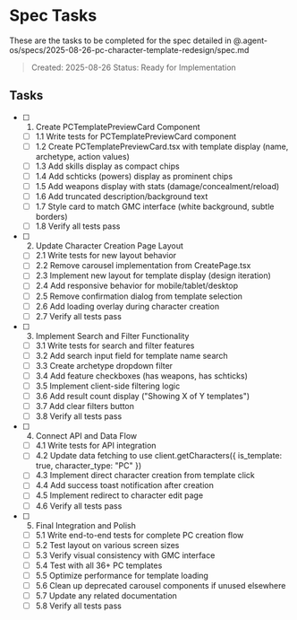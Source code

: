 # Spec Tasks

These are the tasks to be completed for the spec detailed in @.agent-os/specs/2025-08-26-pc-character-template-redesign/spec.md

> Created: 2025-08-26
> Status: Ready for Implementation

## Tasks

- [ ] 1. Create PCTemplatePreviewCard Component
  - [ ] 1.1 Write tests for PCTemplatePreviewCard component
  - [ ] 1.2 Create PCTemplatePreviewCard.tsx with template display (name, archetype, action values)
  - [ ] 1.3 Add skills display as compact chips
  - [ ] 1.4 Add schticks (powers) display as prominent chips
  - [ ] 1.5 Add weapons display with stats (damage/concealment/reload)
  - [ ] 1.6 Add truncated description/background text
  - [ ] 1.7 Style card to match GMC interface (white background, subtle borders)
  - [ ] 1.8 Verify all tests pass

- [ ] 2. Update Character Creation Page Layout
  - [ ] 2.1 Write tests for new layout behavior
  - [ ] 2.2 Remove carousel implementation from CreatePage.tsx
  - [ ] 2.3 Implement new layout for template display (design iteration)
  - [ ] 2.4 Add responsive behavior for mobile/tablet/desktop
  - [ ] 2.5 Remove confirmation dialog from template selection
  - [ ] 2.6 Add loading overlay during character creation
  - [ ] 2.7 Verify all tests pass

- [ ] 3. Implement Search and Filter Functionality
  - [ ] 3.1 Write tests for search and filter features
  - [ ] 3.2 Add search input field for template name search
  - [ ] 3.3 Create archetype dropdown filter
  - [ ] 3.4 Add feature checkboxes (has weapons, has schticks)
  - [ ] 3.5 Implement client-side filtering logic
  - [ ] 3.6 Add result count display ("Showing X of Y templates")
  - [ ] 3.7 Add clear filters button
  - [ ] 3.8 Verify all tests pass

- [ ] 4. Connect API and Data Flow
  - [ ] 4.1 Write tests for API integration
  - [ ] 4.2 Update data fetching to use client.getCharacters({ is_template: true, character_type: "PC" })
  - [ ] 4.3 Implement direct character creation from template click
  - [ ] 4.4 Add success toast notification after creation
  - [ ] 4.5 Implement redirect to character edit page
  - [ ] 4.6 Verify all tests pass

- [ ] 5. Final Integration and Polish
  - [ ] 5.1 Write end-to-end tests for complete PC creation flow
  - [ ] 5.2 Test layout on various screen sizes
  - [ ] 5.3 Verify visual consistency with GMC interface
  - [ ] 5.4 Test with all 36+ PC templates
  - [ ] 5.5 Optimize performance for template loading
  - [ ] 5.6 Clean up deprecated carousel components if unused elsewhere
  - [ ] 5.7 Update any related documentation
  - [ ] 5.8 Verify all tests pass